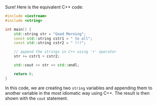 Sure! Here is the equivalent C++ code:

```cpp
#include <iostream>
#include <string>

int main() {
    std::string str = "Good Morning";
    const std::string cstr1 = " to all";
    const std::string cstr2 = " !!!";

    // append the strings in C++ using '+' operator
    str += cstr1 + cstr2;

    std::cout << str << std::endl;

    return 0;
}
```
In this code, we are creating two `string` variables and appending them to another variable in the most idiomatic way using C++. The result is then shown with the `cout` statement.
